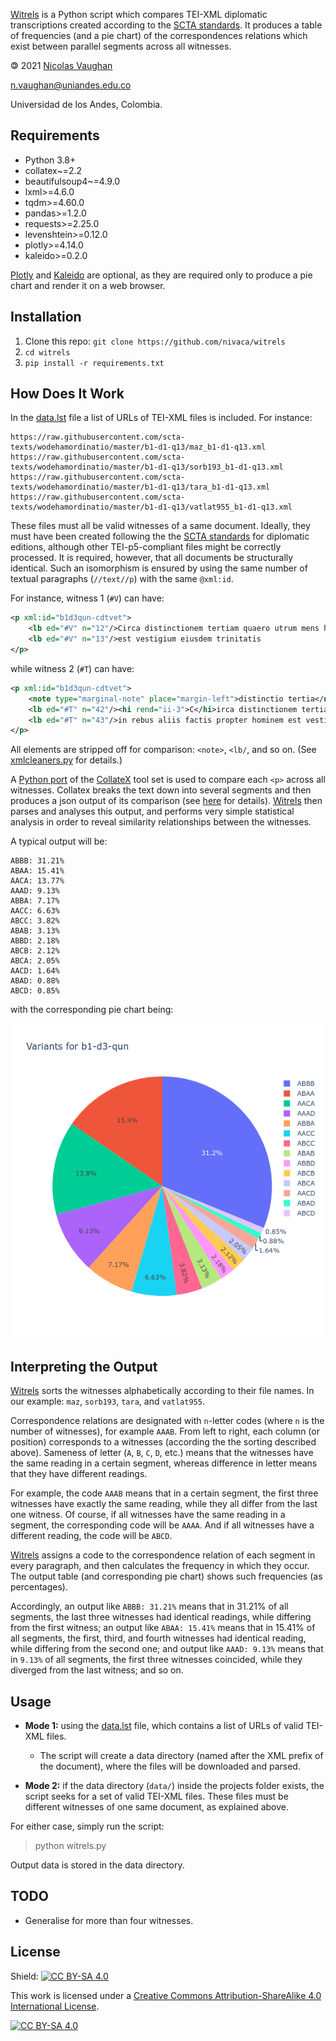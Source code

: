 [Witrels](https://github.com/nivaca/witrels) is a Python script which compares TEI-XML diplomatic transcriptions 
created according to the [SCTA standards](http://community.scta.info/pages/lombardpress-schema-diplomatic.html).
It produces a table of frequencies (and a pie chart) of the correspondences relations which exist between 
parallel segments across all witnesses.

🄯 2021 [Nicolas Vaughan](http://nicolasvaughan.org)

[n.vaughan@uniandes.edu.co](mailto:n.vaughan@uniandes.edu.co)

Universidad de los Andes, Colombia.


## Requirements

- Python 3.8+
- collatex~=2.2
- beautifulsoup4~=4.9.0
- lxml>=4.6.0
- tqdm>=4.60.0
- pandas>=1.2.0
- requests>=2.25.0
- levenshtein>=0.12.0
- plotly>=4.14.0
- kaleido>=0.2.0

[Plotly](https://plotly.com/python/) and [Kaleido](https://github.com/plotly/Kaleido)
are optional, as they are required only to produce a pie chart 
and render it on a web browser.


## Installation
1. Clone this repo: `git clone https://github.com/nivaca/witrels` 
2. `cd witrels`   
2. `pip install -r requirements.txt `

 
## How Does It Work
In the [data.lst](https://github.com/nivaca/witrels/blob/main/data.lst) file a list of URLs of TEI-XML files is included.
For instance:

```
https://raw.githubusercontent.com/scta-texts/wodehamordinatio/master/b1-d1-q13/maz_b1-d1-q13.xml
https://raw.githubusercontent.com/scta-texts/wodehamordinatio/master/b1-d1-q13/sorb193_b1-d1-q13.xml
https://raw.githubusercontent.com/scta-texts/wodehamordinatio/master/b1-d1-q13/tara_b1-d1-q13.xml
https://raw.githubusercontent.com/scta-texts/wodehamordinatio/master/b1-d1-q13/vatlat955_b1-d1-q13.xml
```

These files must all be valid witnesses of a same document. 
Ideally, they must have been created following the the [SCTA standards](http://community.scta.info/pages/lombardpress-schema-diplomatic.html) for diplomatic editions, 
although other TEI-p5-compliant files might be correctly processed. 
It is required, however, that all documents be structurally identical.
Such an isomorphism is ensured by using the same number of textual paragraphs (`//text//p`)
with the same `@xml:id`.
   
For instance, witness 1 (`#V`) can have:

```xml
<p xml:id="b1d3qun-cdtvet">
    <lb ed="#V" n="12"/>Circa distinctionem tertiam quaero utrum mens humana sit  imago trinitatis increatae sicut in rebus aliis factis propter hominem
    <lb ed="#V" n="13"/>est vestigium eiusdem trinitatis
</p>
```

while witness 2 (`#T`) can have:

```xml
<p xml:id="b1d3qun-cdtvet">
    <note type="marginal-note" place="margin-left">distinctio tertia</note>
    <lb ed="#T" n="42"/><hi rend="ii-3">C</hi>irca distinctionem tertiam quaero utrum mens humana sit ymago trinitatis increatae sicut
    <lb ed="#T" n="43"/>in rebus aliis factis propter hominem est vestigium eiusdem trinitatis
</p>
```

All elements are stripped off for comparison: `<note>`, `<lb/`, and so on. (See [xmlcleaners.py](https://github.com/nivaca/witrels/blob/main/xmlcleaners.py) for details.)

A [Python port](https://interedition.github.io/collatex/pythonport.html) 
of the [CollateX](https://collatex.net/) tool set is used to compare each `<p>` across all witnesses. 
Collatex breaks the text down into several segments and then produces a json output of its comparison 
(see [here](https://collatex.net/doc/#json-output) for details).
[Witrels](https://github.com/nivaca/witrels) then parses and analyses this output, 
and performs very simple statistical analysis in order to reveal 
similarity relationships between the witnesses.

A typical output will be:

```
ABBB: 31.21%
ABAA: 15.41%
AACA: 13.77%
AAAD: 9.13%
ABBA: 7.17%
AACC: 6.63%
ABCC: 3.82%
ABAB: 3.13%
ABBD: 2.18%
ABCB: 2.12%
ABCA: 2.05%
AACD: 1.64%
ABAD: 0.88%
ABCD: 0.85%
```

with the corresponding pie chart being:

![newplot](newplot.png)



## Interpreting the Output

[Witrels](https://github.com/nivaca/witrels) sorts the witnesses alphabetically according to their file names.
In our example: `maz`, `sorb193`, `tara`, and `vatlat955`.

Correspondence relations are designated with `n`-letter codes 
(where `n` is the number of witnesses), for example `AAAB`. 
From left to right, each column (or position) corresponds to a witnesses (according the the sorting described above).
Sameness of letter (`A`, `B`, `C`, `D`, etc.) means that the witnesses have the same reading in a certain segment,
whereas difference in letter means that they have different readings.


For example, the code `AAAB` means that in a certain segment, 
the first three witnesses have exactly the same reading, 
while they all differ from the last one witness.
Of course, if all witnesses have the same reading in a segment, the corresponding code will be `AAAA`.
And if all witnesses have a different reading, the code will be `ABCD`.


[Witrels](https://github.com/nivaca/witrels) assigns a code to the correspondence relation 
of each segment in every paragraph, and then calculates the frequency in which they occur.
The output table (and corresponding pie chart) shows such frequencies (as percentages).

Accordingly, an output like `ABBB: 31.21%` means that in 31.21% of all segments, the last three witnesses 
had identical readings, while differing from the first witness;
an output like `ABAA: 15.41%` means that in 15.41% of all segments, the first, third, and fourth witnesses
had identical reading, while differing from the second one; 
and output like `AAAD: 9.13%` means that in `9.13%` of all segments, the first three witnesses coincided,
while they diverged from the last witness;
and so on.


## Usage

- **Mode 1:** using the [data.lst](https://github.com/nivaca/witrels/blob/main/data.lst) file, which contains a list of URLs of valid TEI-XML files.
  - The script will create a data directory (named after the XML prefix of the document),
  where the files will be downloaded and parsed.
  
- **Mode 2:** if the data directory (`data/`) inside the projects folder exists, the script seeks for a set of valid TEI-XML files. 
  These files must be different witnesses of one same document, as explained above.

For either case, simply run the script:

> python witrels.py

Output data is stored in the data directory.



## TODO
- Generalise for more than four witnesses.


## License
Shield: [![CC BY-SA 4.0][cc-by-sa-shield]][cc-by-sa]

This work is licensed under a
[Creative Commons Attribution-ShareAlike 4.0 International License][cc-by-sa].

[![CC BY-SA 4.0][cc-by-sa-image]][cc-by-sa]

[cc-by-sa]: http://creativecommons.org/licenses/by-sa/4.0/
[cc-by-sa-image]: https://licensebuttons.net/l/by-sa/4.0/88x31.png
[cc-by-sa-shield]: https://img.shields.io/badge/License-CC%20BY--SA%204.0-lightgrey.svg